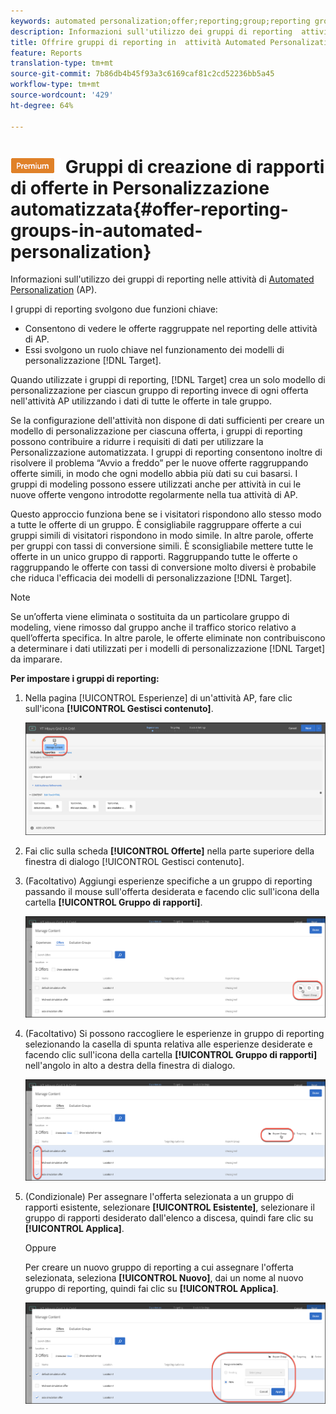 ```yaml
---
keywords: automated personalization;offer;reporting;group;reporting group
description: Informazioni sull'utilizzo dei gruppi di reporting  attività Automated Personalization (AP) in  Adobe Target.
title: Offrire gruppi di reporting in  attività Automated Personalization (AP) in  Adobe Target
feature: Reports
translation-type: tm+mt
source-git-commit: 7b86db4b45f93a3c6169caf81c2cd52236bb5a45
workflow-type: tm+mt
source-wordcount: '429'
ht-degree: 64%

---
```



# ![PREMIUM](/help/assets/premium.png) Gruppi di creazione di rapporti di offerte in Personalizzazione automatizzata{#offer-reporting-groups-in-automated-personalization}

Informazioni sull&#39;utilizzo dei gruppi di reporting nelle attività di [ Automated Personalization](/help/c-activities/t-automated-personalization/automated-personalization.md) (AP).

I gruppi di reporting svolgono due funzioni chiave:

* Consentono di vedere le offerte raggruppate nel reporting delle attività di AP.
* Essi svolgono un ruolo chiave nel funzionamento dei modelli di personalizzazione [!DNL Target].

Quando utilizzate i gruppi di reporting, [!DNL Target] crea un solo modello di personalizzazione per ciascun gruppo di reporting invece di ogni offerta nell&#39;attività AP utilizzando i dati di tutte le offerte in tale gruppo.

Se la configurazione dell&#39;attività non dispone di dati sufficienti per creare un modello di personalizzazione per ciascuna offerta, i gruppi di reporting possono contribuire a ridurre i requisiti di dati per utilizzare la Personalizzazione automatizzata. I gruppi di reporting consentono inoltre di risolvere il problema “Avvio a freddo” per le nuove offerte raggruppando offerte simili, in modo che ogni modello abbia più dati su cui basarsi. I gruppi di modeling possono essere utilizzati anche per attività in cui le nuove offerte vengono introdotte regolarmente nella tua attività di AP.

Questo approccio funziona bene se i visitatori rispondono allo stesso modo a tutte le offerte di un gruppo. È consigliabile raggruppare offerte a cui gruppi simili di visitatori rispondono in modo simile. In altre parole, offerte per gruppi con tassi di conversione simili. È sconsigliabile mettere tutte le offerte in un unico gruppo di rapporti. Raggruppando tutte le offerte o raggruppando le offerte con tassi di conversione molto diversi è probabile che riduca l&#39;efficacia dei modelli di personalizzazione [!DNL Target].

>[!NOTE]
>
>Se un’offerta viene eliminata o sostituita da un particolare gruppo di modeling, viene rimosso dal gruppo anche il traffico storico relativo a quell’offerta specifica. In altre parole, le offerte eliminate non contribuiscono a determinare i dati utilizzati per i modelli di personalizzazione [!DNL Target] da imparare.

**Per impostare i gruppi di reporting:**

1. Nella pagina [!UICONTROL Esperienze] di un&#39;attività AP, fare clic sull&#39;icona **[!UICONTROL Gestisci contenuto]**.

   ![](assets/ap_manage_content.png)

1. Fai clic sulla scheda **[!UICONTROL Offerte]** nella parte superiore della finestra di dialogo [!UICONTROL Gestisci contenuto].
1. (Facoltativo) Aggiungi esperienze specifiche a un gruppo di reporting passando il mouse sull&#39;offerta desiderata e facendo clic sull&#39;icona della cartella **[!UICONTROL Gruppo di rapporti]**.

   ![](assets/ap_manage_content_2.png)

1. (Facoltativo) Si possono raccogliere le esperienze in gruppo di reporting selezionando la casella di spunta relativa alle esperienze desiderate e facendo clic sull&#39;icona della cartella **[!UICONTROL Gruppo di rapporti]** nell&#39;angolo in alto a destra della finestra di dialogo.

   ![](assets/ap_manage_content_3.png)

1. (Condizionale) Per assegnare l&#39;offerta selezionata a un gruppo di rapporti esistente, selezionare **[!UICONTROL Esistente]**, selezionare il gruppo di rapporti desiderato dall&#39;elenco a discesa, quindi fare clic su **[!UICONTROL Applica]**.

   Oppure

   Per creare un nuovo gruppo di reporting a cui assegnare l&#39;offerta selezionata, seleziona **[!UICONTROL Nuovo]**, dai un nome al nuovo gruppo di reporting, quindi fai clic su **[!UICONTROL Applica]**.

   ![](assets/ap_reporting_groups.png)

